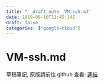 ```yaml
---
title: "__draft_note__VM-ssh.md"
date: 1919-08-10T11:45:14Z
draft: false
categories: ["google-cloud"]
---
```


# VM-ssh.md

草稿筆記, 原版請前往 github 查看: [連結](https://github.com/tinghaolai/just-random-note/blob/master/google-cloud/VM-ssh.md)